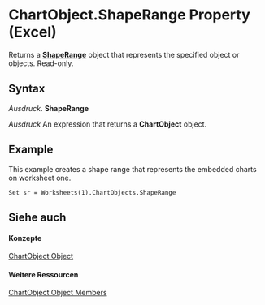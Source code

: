 
# ChartObject.ShapeRange Property (Excel)

Returns a  **[ShapeRange](e1b8229c-73a0-4a77-5e00-4bcec9032260.md)** object that represents the specified object or objects. Read-only.


## Syntax

 _Ausdruck_. **ShapeRange**

 _Ausdruck_ An expression that returns a **ChartObject** object.


## Example

This example creates a shape range that represents the embedded charts on worksheet one.


```
Set sr = Worksheets(1).ChartObjects.ShapeRange
```


## Siehe auch


#### Konzepte


[ChartObject Object](b546e6f2-7ac6-2dea-eba2-f98f68f3df65.md)
#### Weitere Ressourcen


[ChartObject Object Members](http://msdn.microsoft.com/library/b53f82f3-1144-b471-cacc-28bbbc493eba%28Office.15%29.aspx)